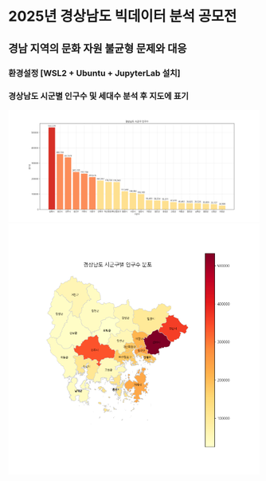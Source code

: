# 2025년 경상남도 빅데이터 분석 공모전
## 경남 지역의 문화 자원 불균형 문제와 대응
### 환경설정 [WSL2 + Ubuntu + JupyterLab 설치]
### 경상남도 시군별 인구수 및 세대수 분석 후 지도에 표기
<img src = "./img/peoplebar.png">
<img src = "./img/peoplemap.png">